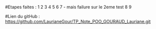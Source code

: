 #Etapes faites :
	1
	2
	3
	4
	5
	6
	7 - mais failure sur le 2eme test
	8
	9
	
	
	
#Lien du gitHub :
	https://github.com/LaurianeGour/TP_Note_POO_GOURAUD_Lauriane.git 